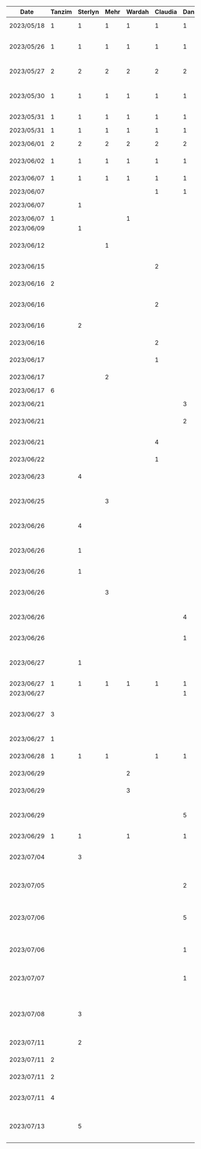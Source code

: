 | Date       | Tanzim | Sterlyn | Mehr | Wardah | Claudia | Daniel | Task                                                          |
|------------|--------|---------|------|--------|---------|--------|---------------------------------------------------------------|
| 2023/05/18 | 1      | 1       | 1    | 1      | 1       | 1      | Brainstorming meeting                                         |
| 2023/05/26 | 1      | 1       | 1    | 1      | 1       | 1      | Presentation delegation meeting                               |
| 2023/05/27 | 2      | 2       | 2    | 2      | 2       | 2      | Presentation scripting and diagrams                           |
| 2023/05/30 | 1      | 1       | 1    | 1      | 1       | 1      | Group presentation practice                                   |
| 2023/05/31 | 1      | 1       | 1    | 1      | 1       | 1      | post presentation doc changes                                 |
| 2023/05/31 | 1      | 1       | 1    | 1      | 1       | 1      | Presentation day                                              |
| 2023/06/01 | 2      | 2       | 2    | 2      | 2       | 2      | Proposal doc meeting                                          |
| 2023/06/02 | 1      | 1       | 1    | 1      | 1       | 1      | Finishing proposal doc                                        |
| 2023/06/07 | 1      | 1       | 1    | 1      | 1       | 1      | Group meeting for buddy eval                                  |
| 2023/06/07 |        |         |      |        | 1       | 1      | Buddy eval work                                               |
| 2023/06/07 |        | 1       |      |        |         |        | Hello world project repo init                                 |
| 2023/06/07 | 1      |         |      | 1      |         |        | Buddy eval work                                               |
| 2023/06/09 |        | 1       |      |        |         |        | Buddy eval work                                               |
| 2023/06/12 |        |         | 1    |        |         |        | Starting some component development                           |
| 2023/06/15 |        |         |      |        | 2       |        | Set up colours, theme, and icons                              |
| 2023/06/16 | 2      |         |      |        |         |        | local env setup, google register                                   |
| 2023/06/16 |        |         |      |        | 2       |        | Add navigation bar + basic screens                            |
| 2023/06/16 |        | 2       |      |        |         |        | Custom Card Component                                         |
| 2023/06/16 |        |         |      |        | 2       |        | Add login and set up viewmodels                               |
| 2023/06/17 |        |         |      |        | 1       |        | Add create account pages                                      |
| 2023/06/17 |        |         | 2    |        |         |        | UI updates to profile screen                                  |
| 2023/06/17 | 6      |         |      |        |         |        | Add storelocator                                              |
| 2023/06/21 |        |         |      |        |         | 3      | login screen UX work                                          |
| 2023/06/21 |        |         |      |        |         | 2      | more login UX and UI                                          |
| 2023/06/21 |        |         |      |        | 4       |        | Styling for profile page, add side menu                       |
| 2023/06/22 |        |         |      |        | 1       |        | Add carousel                                                  |
| 2023/06/23 |        | 4       |      |        |         |        | Recipes screen layout - carousel etc                          |
| 2023/06/25 |        |         | 3    |        |         |        | Adding recipe+ingredient class, styling                       |
| 2023/06/26 |        | 4       |      |        |         |        | Individual Recipe view screen scaffold                        |
| 2023/06/26 |        | 1       |      |        |         |        | Individual Recipe tags componenent                            |
| 2023/06/26 |        | 1       |      |        |         |        | Recipe bullet and numbered lists                              |
| 2023/06/26 |        |         | 3    |        |         |        | Add image grid, user screen UI updates                        |
| 2023/06/26 |        |         |      |        |         | 4      | Google sign in with Firebase auth. work                       |
| 2023/06/26 |        |         |      |        |         | 1      | Firebase project creation                                     |
| 2023/06/27 |        | 1       |      |        |         |        | Refactoring classes + passing nav params                      |
| 2023/06/27 | 1      | 1       | 1    | 1      | 1       | 1      | demo practice                                                 |
| 2023/06/27 |        |         |      |        |         | 1      | Google register                                               |
| 2023/06/27 | 3      |         |      |        |         |        | Adding store locator to user profile, update store locator ui |
| 2023/06/27 | 1      |         |      |        |         |        | Setting up the settings screen                                |
| 2023/06/28 | 1      | 1       | 1    |        | 1       | 1      | prototype demo day                                            |
| 2023/06/29 |        |         |      |  2     |         |        | Hello world project init                                      |
| 2023/06/29 |        |         |      |  3     |         |        | Work on edit profile button                                   |
| 2023/06/29 |        |         |      |        |         | 5      | Google acc. can now be stored, switched, and logged out of    |
| 2023/06/29 |1       |1        |      |  1     |         | 1      | D3 doc work                                                   |
| 2023/07/04 |        |3        |      |        |         |        | Marketplace screen setup - cards, search field etc            |
| 2023/07/05 |        |         |      |        |         | 2      | Login with email and password in Firebase                     |
| 2023/07/06 |        |         |      |        |         | 5      | Can pull user login info from Firestore database with UID     |
| 2023/07/06 |        |         |      |        |         | 1      | Refactoring to support user emails                            |
| 2023/07/07 |        |         |      |        |         | 1      | Suspended functions to allow database response time           |
| 2023/07/08 |        |3        |      |        |         |        | Marketplace Screen frontend filters - dropdown and UI setup   |
| 2023/07/11 |        |2        |      |        |         |        | Deliverable 4 Doc Work                                        |
| 2023/07/11 |2       |         |      |        |         |        | Deliverable 4 Doc Work                                        |
| 2023/07/11 |2       |         |      |        |         |        | Deliverable 5 Doc Work                                        |
| 2023/07/11 |4       |         |      |        |         |        | Get current location, debug Places API                        |
| 2023/07/13 |        |5        |      |        |         |        | Add recipe data source API endpoints & MVMM changes           |
